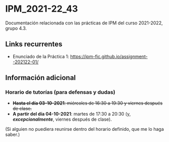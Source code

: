 # IPM_2021-22_43

Documentación relacionada con las prácticas de IPM del curso 2021-2022, grupo 4.3.

## Links recurrentes

- Enunciado de la Práctica 1: <https://ipm-fic.github.io/assignment--202122-01/>


## Información adicional


### Horario de tutorías (para defensas y dudas)

* ~~**Hasta el día 03-10-2021**: miércoles de 16:30 a 19:30 y viernes después de clase.~~
* **A partir del día 04-10-2021**: martes de 17:30 a 20:30 (y, _**excepcionalmente**_, viernes después de clase).

(Si alguien no puediera reunirse dentro del horario definido, que me lo haga saber.)
